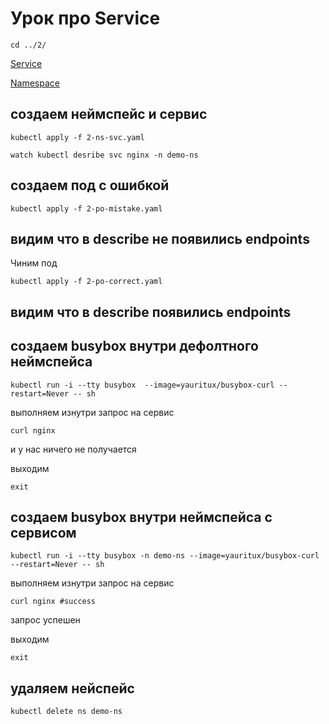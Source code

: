 # Урок про Service

```
cd ../2/
```
[Service](https://kubernetes.io/docs/concepts/services-networking/service/)

[Namespace](https://kubernetes.io/docs/concepts/overview/working-with-objects/namespaces/)

## создаем неймспейс и сервис
```
kubectl apply -f 2-ns-svc.yaml
```
```
watch kubectl desribe svc nginx -n demo-ns
```
## создаем под с ошибкой
```
kubectl apply -f 2-po-mistake.yaml
```

## видим что в describe не появились endpoints

Чиним под
```
kubectl apply -f 2-po-correct.yaml
```

## видим что в describe  появились endpoints

## создаем busybox внутри дефолтного неймспейса
```
kubectl run -i --tty busybox  --image=yauritux/busybox-curl --restart=Never -- sh
```
выполняем изнутри запрос на сервис
```
curl nginx
```
и у нас ничего не получается

выходим
```
exit
```

## создаем busybox внутри неймспейса с сервисом
```
kubectl run -i --tty busybox -n demo-ns --image=yauritux/busybox-curl --restart=Never -- sh
```
выполняем изнутри запрос на сервис
```
curl nginx #success
```

запрос успешен

выходим
```
exit
```

## удаляем нейспейс
```
kubectl delete ns demo-ns
```
